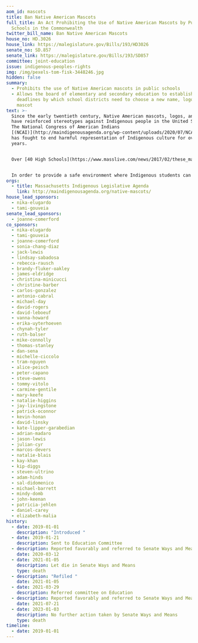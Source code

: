 ```yaml
---
aom_id: mascots
title: Ban Native American Mascots
full_title: An Act Prohibiting the Use of Native American Mascots by Public
  Schools in the Commonwealth
twitter_bill_name: Ban Native American Mascots
house_no: HD.3026
house_link: https://malegislature.gov/Bills/193/HD3026
senate_no: SD.857
senate_link: https://malegislature.gov/Bills/193/SD857
committee: joint-education
issue: indigenous-peoples-rights
img: /img/pexels-tom-fisk-3448246.jpg
hidden: false
summary:
  - Prohibits the use of Native American mascots in public schools
  - Allows the board of elementary and secondary education to establish
    deadlines by which school districts need to choose a new name, logo, and
    mascot
text: >-
  Since the early twentieth century, Native American mascots, logos, and symbols
  have reinforced stereotypes against Indigenous people in the United States.
  The National Congress of American Indians
  [(NCAI)](http://maindigenousagenda.org/wp-content/uploads/2020/07/NCAI-Letter-to-MA-State-Legislature-on-Mascot-Bill-7-22-20.pdf)
  has fought to end harmful representation of Indigenous culture for over 50
  years. 


  Over [40 High Schools](https://www.masslive.com/news/2017/02/these_massachusetts_schools_st.html) in Massachusetts continue to appropriate Indigenous culture through the use of racist mascots. “We don’t feel like we are being honored by any mascots. We feel like a trophy,” Brittney Walley, a member of the Nipmuc Nation, said in a [recent speech](https://www.wcvb.com/article/new-push-to-ban-native-american-mascots-at-massachusetts-schools/33332657) in support of the mascot ban. Native American mascots are known to be socially and emotionally [damaging](http://maindigenousagenda.org/wp-content/uploads/2020/07/Massachusett-Mascot-letter.pdf) to indigenous youth, who have a suicide rate three times higher than their peers. In addition to lowering self esteem of Indigenous students, these stereotypical depictions of Native Americans reinforce racist beliefs and attitudes in their non-Native peers. 


  In order to provide a safe environment where Indigenous students can thrive, Massachusetts must end the practice of Native American logos and mascots.
orgs:
  - title: Massachusetts Indigenous Legislative Agenda
    link: http://maindigenousagenda.org/native-mascots/
house_lead_sponsors:
  - nika-elugardo
  - tami-gouveia
senate_lead_sponsors:
  - joanne-comerford
co_sponsors:
  - nika-elugardo
  - tami-gouveia
  - joanne-comerford
  - sonia-chang-diaz
  - jack-lewis
  - lindsay-sabadosa
  - rebecca-rausch
  - brandy-fluker-oakley
  - james-eldridge
  - christina-minicucci
  - christine-barber
  - carlos-gonzalez
  - antonio-cabral
  - michael-day
  - david-rogers
  - david-leboeuf
  - vanna-howard
  - erika-uyterhoeven
  - chynah-tyler
  - ruth-balser
  - mike-connolly
  - thomas-stanley
  - dan-sena
  - michelle-ciccolo
  - tram-nguyen
  - alice-peisch
  - peter-capano
  - steve-owens
  - tommy-vitolo
  - carmine-gentile
  - mary-keefe
  - natalie-higgins
  - jay-livingstone
  - patrick-oconnor
  - kevin-honan
  - david-linsky
  - kate-lipper-garabedian
  - adrian-madaro
  - jason-lewis
  - julian-cyr
  - marcos-devers
  - natalie-blais
  - kay-khan
  - kip-diggs
  - steven-ultrino
  - adam-hinds
  - sal-didomenico
  - michael-barrett
  - mindy-domb
  - john-keenan
  - patricia-jehlen
  - daniel-carey
  - elizabeth-malia
history:
  - date: 2019-01-01
    description: "Introduced "
  - date: 2019-01-21
    description: Sent to Education Committee
  - description: Reported favorably and referred to Senate Ways and Means Committee
    date: 2020-03-12
  - date: 2021-01-05
    description: Let die in Senate Ways and Means
    type: death
  - description: "Refiled "
    date: 2021-01-05
  - date: 2021-03-29
    description: Referred committee on Education
  - description: Reported favorably and referred to Senate Ways and Means Committee
    date: 2021-07-21
  - date: 2023-01-03
    description: No further action taken by Senate Ways and Means
    type: death
timeline:
  - date: 2019-01-01
---
```

